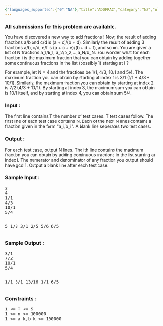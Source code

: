 ```yaml
---
{"languages_supported":{"0":"NA"},"title":"ADDFRAC","category":"NA","old_version":true,"problem_code":"ADDFRAC","tags":{"0":"NA"},"layout":"problem"}
---
```


<h3> All submissions for this problem are available. </h3><p>
You have discovered a new way to add fractions ! Now, the result of adding fractions a/b and c/d is (a + c)/(b + d). Similarly the result of adding 3 fractions a/b, c/d, e/f is (a + c + e)/(b + d + f), and so on. You are given a list of N fractions a_1/b_1, a_2/b_2,...,a_N/b_N. You wonder what for each fraction i is the maximum fraction that you can obtain by adding together some continuous fractions in the list (possibly 1) starting at i ?

</p><p>
For example, let N = 4 and the fractions be 1/1, 4/3, 10/1 and 5/4. The maximum fraction you can obtain by starting at index 1 is 3/1 (1/1 + 4/3 + 10/1). Similarly, the maximum fraction you can obtain by starting at index 2 is 7/2 (4/3 + 10/1). By starting at index 3, the maximum sum you can obtain is 10/1 itself, and by starting at index 4, you can obtain sum 5/4.

<h3>
Input :
</h3>
The first line contains T the number of test cases. T test cases follow. The first line of each test case contains N. Each of the next N lines contains a fraction given in the form "a_i/b_i". A blank line seperates two test cases.

<h3>
Output :
</h3>
For each test case, output N lines. The ith line contains the maximum fraction you can obtain by adding continuous fractions in the list starting at index i. The numerator and denominator of any fraction you output should have gcd 1. Output a blank line after each test case.
<h3>
Sample Input :</h3>
<pre>
2
4
1/1
4/3
10/1
5/4

5
1/3
3/1
2/5
5/6
6/5
</pre>




<h3>Sample Output :</h3>
<pre>
3/1
7/2
10/1
5/4

1/1
3/1
13/16
1/1
6/5
</pre>



<h3>
Constraints :
</h3>
<pre>
1 &lt;= T &lt;= 5
1 &lt;= n &lt;= 100000
1 &lt;= a_k,b_k &lt;= 100000
</pre></p>    